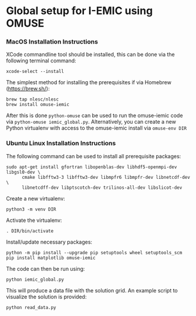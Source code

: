 # Global setup for I-EMIC using OMUSE #

### MacOS Installation Instructions ###

XCode commandline tool should be installed, this can be done via the following
terminal command:

    xcode-select --install


The simplest method for installing the prerequisites if via Homebrew
(https://brew.sh/):

    brew tap nlesc/nlesc
    brew install omuse-iemic

After this is done `python-omuse` can be used to run the omuse-iemic code via
`python-omuse iemic_global.py`. Alternatively, you can create a new Python
virtualenv with access to the omuse-iemic install via `omuse-env DIR`

### Ubuntu Linux Installation Instructions ###

The following command can be used to install all prerequisite packages:

    sudo apt-get install gfortran libopenblas-dev libhdf5-openmpi-dev libgsl0-dev \
          cmake libfftw3-3 libfftw3-dev libmpfr6 libmpfr-dev libnetcdf-dev \
          libnetcdff-dev libptscotch-dev trilinos-all-dev libslicot-dev

Create a new virtualenv:

    python3 -m venv DIR

Activate the virtualenv:

    . DIR/bin/activate

Install/update necessary packages:

    python -m pip install --upgrade pip setuptools wheel setuptools_scm
    pip install matplotlib omuse-iemic

The code can then be run using:

    python iemic_global.py

This will produce a data file with the solution grid. An example script to visualize
the solution is provided:

    python read_data.py
